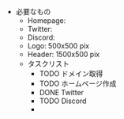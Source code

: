 - 必要なもの
	- Homepage:
	- Twitter:
	- Discord:
	- Logo: 500x500 pix
	- Header: 1500x500 pix
	- タスクリスト
		- TODO ドメイン取得
		- TODO ホームページ作成
		- DONE Twitter
		- TODO Discord
		-